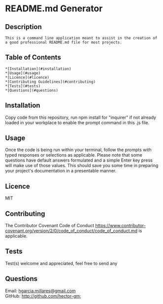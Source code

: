 
# README.md Generator  
## Description   
    This is a command line application meant to assist in the creation of a good professional README.md file for most projects.

## Table of Contents 
    *[Installation](#installation) 
    *[Usage](#usage)
    *[Licence](#licence) 
    *[Contributing Guidelines](#contributing) 
    *[Tests](#tests) 
    *[Questions](#questions)


## Installation  
Copy code from this repository, run npm install for "inquirer" if not already loaded in your workplace to enable the prompt command in this .js file.

## Usage  
Once the code is being run within your terminal, follow the prompts with typed responses or selections as applicable. Please note that some questions have default answers formulated and a simple Enter key press will make use of those values. This should save you some time in preparing your project's documentation in a presentable manner.

## Licence  
MIT 

## Contributing 

The Contributor Covenant Code of Conduct 
https://www.contributor-covenant.org/version/2/0/code_of_conduct/code_of_conduct.md is applicable. 

## Tests  
Test(s) welcome and appreciated, feel free to send any 

## Questions 
Email: hgarcia.millares@gmail.com  
GitHub: http://github.com/hector-gm;

